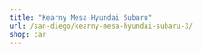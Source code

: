 ```yaml
---
title: "Kearny Mesa Hyundai Subaru"
url: /san-diego/kearny-mesa-hyundai-subaru-3/
shop: car
---
```

